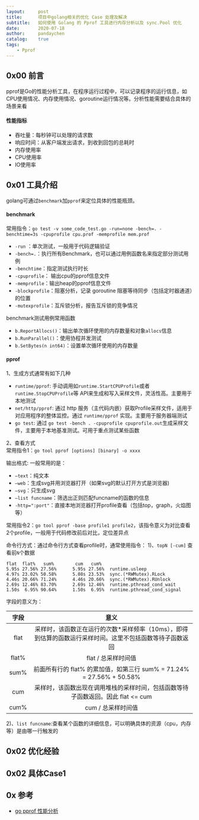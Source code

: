 ```yaml
---
layout:     post
title:      项目中golang相关的优化 Case 处理及解决
subtitle:   如何使用 Golang 的 Pprof 工具进行内存分析以及 sync.Pool 优化
date:       2020-07-18
author:     pandaychen
catalog:    true
tags:
    - Pprof
---
```


##  0x00    前言
pprof是Go的性能分析工具，在程序运行过程中，可以记录程序的运行信息，如CPU使用情况、内存使用情况、goroutine运行情况等。分析性能需要结合具体的场景来看

####    性能指标
-   吞吐量：每秒钟可以处理的请求数
-   响应时间：从客户端发出请求，到收到回包的总耗时
-   内存使用率
-   CPU使用率
-   IO使用率

##  0x01    工具介绍
golang可通过`benchmark`加`pprof`来定位具体的性能瓶颈。

####    benchmark
常用指令：`go test -v some_code_test.go -run=none -bench=. -benchtime=3s -cpuprofile cpu.prof -memprofile mem.prof`

-   `-run` ：单次测试，一般用于代码逻辑验证
-   `-bench=.`：执行所有Benchmark，也可以通过用例函数名来指定部分测试用例
-	`-benchtime`：指定测试执行时长
-	`-cpuprofile`： 输出cpu的pprof信息文件
-	`-memprofile`：输出heap的pprof信息文件
-	`-blockprofile`：阻塞分析，记录 goroutine 阻塞等待同步（包括定时器通道）的位置
-	`-mutexprofile`：互斥锁分析，报告互斥锁的竞争情况

benchmark测试用例常用函数
-	`b.ReportAllocs()`：输出单次循环使用的内存数量和对象`allocs`信息
-	`b.RunParallel()`：使用协程并发测试
-	`b.SetBytes(n int64)`：设置单次循环使用的内存数量

####    pprof
1、生成方式通常有如下几种<br>
-   `runtime/pprof`: 手动调用如`runtime.StartCPUProfile`或者`runtime.StopCPUProfile`等 API来生成和写入采样文件，灵活性高。主要用于本地测试
-   `net/http/pprof`: 通过 http 服务（主代码内嵌）获取Profile采样文件，适用于对应用程序的整体监控。通过 `runtime/pprof` 实现。主要用于服务器端测试
-   `go test`: 通过 `go test -bench . -cpuprofile cpuprofile.out`生成采样文件，主要用于本地基准测试。可用于重点测试某些函数


2、查看方式<br>
常用指令1：`go tool pprof [options] [binary] -o xxxx`<br>

输出格式: 一般常用的是：
-   `–text`：纯文本
-	`–web`：生成svg并用浏览器打开（如果svg的默认打开方式是浏览器)
-	`–svg`：只生成svg
-	`–list funcname`：筛选出正则匹配funcname的函数的信息
-   `-http=":port"`：直接本地浏览器打开profile查看（包括top，graph，火焰图等）

常用指令2：`go tool pprof -base profile1 profile2`，该指令意义为对比查看2个profile，一般用于代码修改前后对比，定位差异点

命令行方式：通过命令行方式查看profile时，通常使用指令：
1)、`topN [-cum]` 查看前`N`个数据<br>

```text
flat  flat%   sum%        cum   cum%
5.95s 27.56% 27.56%      5.95s 27.56%  runtime.usleep
4.97s 23.02% 50.58%      5.08s 23.53%  sync.(*RWMutex).RLock
4.46s 20.66% 71.24%      4.46s 20.66%  sync.(*RWMutex).RUnlock
2.69s 12.46% 83.70%      2.69s 12.46%  runtime.pthread_cond_wait
1.50s  6.95% 90.64%      1.50s  6.95%  runtime.pthread_cond_signal
```

字段的意义为：

| 字段 | 意义 |
| :-----:| :----: |
| flat | 采样时，该函数正在运行的次数*采样频率（10ms），即得到估算的函数运行采样时间。这里不包括函数等待子函数返回 | 
| flat% | flat / 总采样时间值 |
| sum%| 前面所有行的 flat% 的累加值，如第三行 sum% = 71.24% = 27.56% + 50.58% | 
| cum| 采样时，该函数出现在调用堆栈的采样时间，包括函数等待子函数返回。因此 flat <= cum | 
| cum%| cum / 总采样时间值|

2)、`list funcname`:查看某个函数的详细信息，可以明确具体的资源（cpu，内存等）是由哪一行触发的<br>


##  0x02    优化经验

##  0x02    具体Case1


##  0x  参考
-   [go pprof 性能分析](https://juejin.cn/post/6844903588565630983)